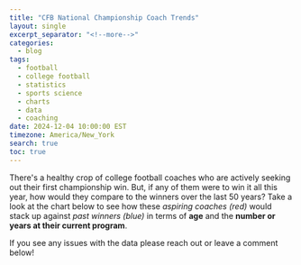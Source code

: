 ```yaml
---
title: "CFB National Championship Coach Trends"
layout: single
excerpt_separator: "<!--more-->"
categories:
  - blog
tags:
  - football
  - college football
  - statistics
  - sports science
  - charts
  - data
  - coaching
date: 2024-12-04 10:00:00 EST
timezone: America/New_York
search: true
toc: true
---
```


There's a healthy crop of college football coaches who are actively seeking out their first championship win. But, if any of them were to win it all this year, how would they compare to the winners over the last 50 years? Take a look at the chart below to see how these *aspiring coaches (red)* would stack up against *past winners (blue)* in terms of **age** and the **number or years at their current program**.

<canvas id="coachesChart" width="800" height="400"></canvas>

<script src="https://cdn.jsdelivr.net/npm/chart.js"></script>
<script>
var ctx = document.getElementById('coachesChart').getContext('2d');
var coachesData = {
  labels: [
    '2023', '2022', '2021', '2020', '2019', '2018', '2017', '2016', '2015', '2014', 
    '2013', '2012', '2011', '2010', '2009', '2008', '2007', '2006', '2005', '2004', 
    '2003', '2002', '2001', '2000', '1999', '1998', '1997', '1996', '1995', '1994', 
    '1993', '1992', '1991', '1990', '1989', '1988', '1987', '1986', '1985', '1984', 
    '1983', '1982', '1981', '1980', '1979', '1978', '1977', '1976', '1975', '1974'
  ],
  datasets: [{
    label: 'Coach Tenure vs. Age at Title',
    data: [
      { x: 60, y: 9, titleYear: 2023, coach: 'Jim Harbaugh', school: 'Michigan' },
      { x: 47, y: 7, titleYear: 2022, coach: 'Kirby Smart', school: 'Georgia' },
      { x: 46, y: 6, titleYear: 2021, coach: 'Kirby Smart', school: 'Georgia' },
      { x: 69, y: 14, titleYear: 2020, coach: 'Nick Saban', school: 'Alabama' },
      { x: 58, y: 3, titleYear: 2019, coach: 'Ed Orgeron', school: 'LSU' },
      { x: 49, y: 10, titleYear: 2018, coach: 'Dabo Swinney', school: 'Clemson' },
      { x: 66, y: 11, titleYear: 2017, coach: 'Nick Saban', school: 'Alabama' },
      { x: 48, y: 8, titleYear: 2016, coach: 'Dabo Swinney', school: 'Clemson' },
      { x: 64, y: 9, titleYear: 2015, coach: 'Nick Saban', school: 'Alabama' },
      { x: 50, y: 3, titleYear: 2014, coach: 'Urban Meyer', school: 'Ohio State' },
      { x: 48, y: 4, titleYear: 2013, coach: 'Jimbo Fisher', school: 'Florida State' },
      { x: 61, y: 6, titleYear: 2012, coach: 'Nick Saban', school: 'Alabama' },
      { x: 60, y: 5, titleYear: 2011, coach: 'Nick Saban', school: 'Alabama' },
      { x: 49, y: 2, titleYear: 2010, coach: 'Gene Chizik', school: 'Auburn' },
      { x: 58, y: 3, titleYear: 2009, coach: 'Nick Saban', school: 'Alabama' },
      { x: 44, y: 4, titleYear: 2008, coach: 'Urban Meyer', school: 'Florida' },
      { x: 54, y: 3, titleYear: 2007, coach: 'Les Miles', school: 'LSU' },
      { x: 42, y: 4, titleYear: 2006, coach: 'Urban Meyer', school: 'Florida' },
      { x: 54, y: 22, titleYear: 2005, coach: 'Mack Brown', school: 'Texas' },
      { x: 53, y: 6, titleYear: 2004, coach: 'Pete Carroll', school: 'USC' },
      { x: 52, y: 3, titleYear: 2003, coach: 'Nick Saban', school: 'LSU' },
      { x: 49, y: 17, titleYear: 2002, coach: 'Jim Tressel', school: 'Ohio State' },
      { x: 54, y: 1, titleYear: 2001, coach: 'Larry Coker', school: 'Miami (FL)' },
      { x: 40, y: 2, titleYear: 2000, coach: 'Bob Stoops', school: 'Oklahoma' },
      { x: 70, y: 34, titleYear: 1999, coach: 'Bobby Bowden', school: 'Florida State' },
      { x: 48, y: 6, titleYear: 1998, coach: 'Phillip Fulmer', school: 'Tennessee' },
      { x: 52, y: 3, titleYear: 1997, coach: 'Lloyd Carr', school: 'Michigan' },
      { x: 51, y: 7, titleYear: 1996, coach: 'Steve Spurrier', school: 'Florida' },
      { x: 58, y: 23, titleYear: 1995, coach: 'Tom Osborne', school: 'Nebraska' },
      { x: 57, y: 22, titleYear: 1994, coach: 'Tom Osborne', school: 'Nebraska' },
      { x: 64, y: 28, titleYear: 1993, coach: 'Bobby Bowden', school: 'Florida State' },
      { x: 57, y: 15, titleYear: 1992, coach: 'Gene Stallings', school: 'Alabama' },
      { x: 44, y: 13, titleYear: 1991, coach: 'Dennis Erickson', school: 'Miami (FL)' },
      { x: 50, y: 9, titleYear: 1990, coach: 'Bill McCartney', school: 'Colorado' },
      { x: 42, y: 11, titleYear: 1989, coach: 'Dennis Erickson', school: 'Miami (FL)' },
      { x: 51, y: 17, titleYear: 1988, coach: 'Lou Holtz', school: 'Notre Dame' },
      { x: 44, y: 9, titleYear: 1987, coach: 'Jimmy Johnson', school: 'Miami (FL)' },
      { x: 60, y: 21, titleYear: 1986, coach: 'Joe Paterno', school: 'Penn State' },
      { x: 48, y: 13, titleYear: 1985, coach: 'Barry Switzer', school: 'Oklahoma' },
      { x: 54, y: 13, titleYear: 1984, coach: 'LaVell Edwards', school: 'BYU' },
      { x: 49, y: 9, titleYear: 1983, coach: 'Howard Schnellenberger', school: 'Miami (FL)' },
      { x: 56, y: 17, titleYear: 1982, coach: 'Joe Paterno', school: 'Penn State' },
      { x: 33, y: 4, titleYear: 1981, coach: 'Danny Ford', school: 'Clemson' },
      { x: 48, y: 17, titleYear: 1980, coach: 'Vince Dooley', school: 'Georgia' },
      { x: 66, y: 31, titleYear: 1979, coach: 'Bear Bryant', school: 'Alabama' },
      { x: 65, y: 30, titleYear: 1978, coach: 'Bear Bryant', school: 'Alabama' },
      { x: 53, y: 18, titleYear: 1977, coach: 'Dan Devine', school: 'Notre Dame' },
      { x: 41, y: 9, titleYear: 1976, coach: 'Johnny Majors', school: 'Pittsburgh' },
      { x: 38, y: 3, titleYear: 1975, coach: 'Barry Switzer', school: 'Oklahoma' },
      { x: 37, y: 2, titleYear: 1974, coach: 'Barry Switzer', school: 'Oklahoma' },
      // 2024 coaches shown in red
      { x: 49, y: 5, titleYear: 2024, coach: 'Lane Kiffin', school: 'Ole Miss', backgroundColor: 'red' },
      { x: 45, y: 6, titleYear: 2024, coach: 'Ryan Day', school: 'Ohio State', backgroundColor: 'red' },
      { x: 62, y: 3, titleYear: 2024, coach: 'Brian Kelly', school: 'LSU', backgroundColor: 'red' },
      { x: 38, y: 3, titleYear: 2024, coach: 'Marcus Freeman', school: 'Notre Dame', backgroundColor: 'red' },
      { x: 45, y: 3, titleYear: 2024, coach: 'Josh Heupel', school: 'Tennessee', backgroundColor: 'red' },
      { x: 50, y: 4, titleYear: 2024, coach: 'Steve Sarkisian', school: 'Texas', backgroundColor: 'red' },
      { x: 41, y: 3, titleYear: 2024, coach: 'Lincoln Riley', school: 'USC', backgroundColor: 'red' }
    ],
    backgroundColor: function(context) {
      var dataIndex = context.dataIndex;
      return coachesData.datasets[0].data[dataIndex].backgroundColor || 'lightblue'; // Default color is blue
    },
    //backgroundColor: 'rgba(54, 162, 235, 0.2)',
    borderColor: 'rgba(54, 162, 235, 1)',
    borderWidth: 1
  }]
};

var coachesChart = new Chart(ctx, {
  type: 'scatter',
  data: coachesData,
  options: {
    plugins: {
      tooltip: {
        callbacks: {
          title: function(tooltipItem) {
            const data = tooltipItem[0].raw;
            return `Title Year: ${data.titleYear}`;
          },
          label: function(tooltipItem) {
            const data = tooltipItem.raw;
            return `${data.coach} (${data.school}) - Age: ${data.x}, Tenure: ${data.y} years`;
          }
        }
      }
    },
    scales: {
      x: {
        title: {
          display: true,
          text: 'Age at Title',
          color: 'rgba(255, 255, 255, 0.7)', // Lighter color for dark backgrounds
          font: {
            size: 14,
            weight: 'bold',
            family: 'Arial'
          }
        },
        ticks: {
          color: 'rgba(255, 255, 255, 0.7)' // Lighter tick marks
        }
      },
      y: {
        title: {
          display: true,
          text: 'Coaching Tenure (Years)',
          color: 'rgba(255, 255, 255, 0.7)', // Lighter color for dark backgrounds
          font: {
            size: 14,
            weight: 'bold',
            family: 'Arial'
          }
        },
        ticks: {
          color: 'rgba(255, 255, 255, 0.7)' // Lighter tick marks
        }
      }
    },
    legend: {
      labels: {
        color: 'rgba(255, 255, 255, 0.7)', // Lighter legend text
        font: {
          size: 14,
          weight: 'bold',
          family: 'Arial'
        }
      }
    },
    elements: {
      point: {
        radius: 4, // Increase the size of the dots
        //hitRadius: 5, // Increase the clickable area around each dot
        //hoverRadius: 5, // Make the hover effect larger for better touch interaction
      }
    }
  }
});
</script>

If you see any issues with the data please reach out or leave a comment below!

